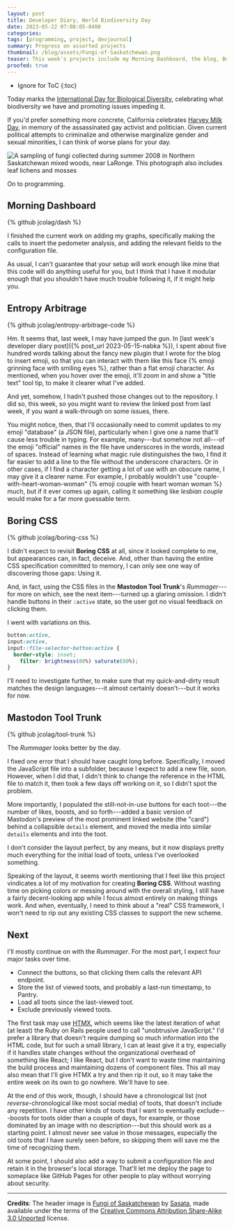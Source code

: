 ```yaml
---
layout: post
title: Developer Diary, World Biodiversity Day
date: 2023-05-22 07:08:05-0400
categories:
tags: [programming, project, devjournal]
summary: Progress on assorted projects
thumbnail: /blog/assets/Fungi-of-Saskatchewan.png
teaser: This week's projects include my Morning Dashboard, the blog, Boring CSS, and my Mastodon Trunk Rummager client.
proofed: true
---
```


* Ignore for ToC
{:toc}

Today marks the [International Day for Biological Diversity](https://en.wikipedia.org/wiki/International_Day_for_Biological_Diversity), celebrating what biodiversity we have and promoting issues impeding it.

If you'd prefer something more concrete, California celebrates [Harvey Milk Day](https://en.wikipedia.org/wiki/Harvey_Milk_Day), in memory of the assassinated gay activist and politician.  Given current political attempts to criminalize and otherwise marginalize gender and sexual minorities, I can think of worse plans for your day.

![A sampling of fungi collected during summer 2008 in Northern Saskatchewan mixed woods, near LaRonge. This photograph also includes leaf lichens and mosses](/blog/assets/Fungi-of-Saskatchewan.png "Tired pun overload...")

On to programming.

## Morning Dashboard

{% github jcolag/dash %}

I finished the current work on adding my graphs, specifically making the calls to insert the pedometer analysis, and adding the relevant fields to the configuration file.

As usual, I can't guarantee that your setup will work enough like mine that this code will do anything useful for you, but I think that I have it modular enough that you shouldn't have much trouble following it, if it might help you.

## Entropy Arbitrage

{% github jcolag/entropy-arbitrage-code %}

Hm.  It seems that, last week, I may have jumped the gun.  In [last week's developer diary post]({% post_url 2023-05-15-nabka %}), I spent about five hundred words talking about the fancy new plugin that I wrote for the blog to insert emoji, so that you can interact with them like this face {% emoji grinning face with smiling eyes %}, rather than a flat emoji character.  As mentioned, when you hover over the emoji, it'll zoom in and show a "title text" tool tip, to make it clearer what I've added.

And yet, somehow, I hadn't pushed those changes out to the repository.  I did so, this week, so you might want to review the linked post from last week, if you want a walk-through on some issues, there.

You might notice, then, that I'll occasionally need to commit updates to my emoji "database" (a JSON file), particularly when I give one a name that'll cause less trouble in typing.  For example, many---but somehow not all---of the emoji "official" names in the file have underscores in the words, instead of spaces.  Instead of learning what magic rule distinguishes the two, I find it far easier to add a line to the file without the underscore characters.  Or in other cases, if I find a character getting a lot of use with an obscure name, I may give it a clearer name.  For example, I probably wouldn't use "couple-with-heart-woman-woman" {% emoji couple with heart woman woman %} much, but if it ever comes up again, calling it something like *lesbian couple* would make for a far more guessable term.

## Boring CSS

{% github jcolag/boring-css %}

I didn't expect to revisit **Boring CSS** at all, since it looked complete to me, but appearances can, in fact, deceive.  And, other than having the entire CSS specification committed to memory, I can only see one way of discovering those gaps:  Using it.

And, in fact, using the CSS files in the **Mastodon Tool Trunk**'s *Rummager*---for more on which, see the next item---turned up a glaring omission.  I didn't handle buttons in their `:active` state, so the user got no visual feedback on clicking them.

I went with variations on this.

```css
button:active,
input:active,
input::file-selector-button:active {
  border-style: inset;
	filter: brightness(80%) saturate(80%);
}
```

I'll need to investigate further, to make sure that my quick-and-dirty result matches the design languages---it almost certainly doesn't---but it works for now.

## Mastodon Tool Trunk

{% github jcolag/tool-trunk %}

The *Rummager* looks better by the day.

I fixed one error that I should have caught long before.  Specifically, I moved the JavaScript file into a subfolder, because I expect to add a new file, soon.  However, when I did that, I didn't think to change the reference in the HTML file to match it, then took a few days off working on it, so I didn't spot the problem.

More importantly, I populated the still-not-in-use buttons for each toot---the number of likes, boosts, and so forth---added a basic version of Mastodon's preview of the most prominent linked website (the "card") behind a collapsible `details` element, and moved the media into similar `details` elements and into the toot.

I don't consider the layout perfect, by any means, but it now displays pretty much everything for the initial load of toots, unless I've overlooked something.

Speaking of the layout, it seems worth mentioning that I feel like this project vindicates a lot of my motivation for creating **Boring CSS**.  Without wasting time on picking colors or messing around with the overall styling, I still have a fairly decent-looking app while I focus almost entirely on making things work.  And when, eventually, I need to think about a "real" CSS framework, I won't need to rip out any existing CSS classes to support the new scheme.

## Next

I'll mostly continue on with the *Rummager*.  For the most part, I expect four major tasks over time.

 * Connect the buttons, so that clicking them calls the relevant API endpoint.
 * Store the list of viewed toots, and probably a last-run timestamp, to Pantry.
 * Load all toots since the last-viewed toot.
 * Exclude previously viewed toots.

The first task may use [HTMX](https://htmx.org/), which seems like the latest iteration of what (at least) the Ruby on Rails people used to call "unobtrusive JavaScript."  I'd prefer a library that doesn't require dumping so much information into the HTML code, but for such a small library, I can at least give it a try, especially if it handles state changes without the organizational overhead of something like React; I like React, but I don't want to waste time maintaining the build process and maintaining dozens of component files.  This all may also mean that I'll give HTMX a try and then rip it out, so it may take the entire week on its own to go nowhere.  We'll have to see.

At the end of this work, though, I should have a chronological list (not *reverse*-chronological like most social media) of toots, that doesn't include any repetition.  I have other kinds of toots that I want to eventually exclude---boosts for toots older than a couple of days, for example, or those dominated by an image with no description---but this should work as a starting point.  I almost never see value in those messages, especially the old toots that I have surely seen before, so skipping them will save me the time of recognizing them.

At some point, I should also add a way to submit a configuration file and retain it in the browser's local storage.  That'll let me deploy the page to someplace like GitHub Pages for other people to play without worrying about security.

* * *

**Credits**:  The header image is [Fungi of Saskatchewan](https://commons.wikimedia.org/wiki/File:Fungi_of_Saskatchewan.JPG) by [Sasata](https://commons.wikimedia.org/w/index.php?title=User:Sasata&action=edit&redlink=1), made available under the terms of the [Creative Commons Attribution Share-Alike 3.0 Unported](https://creativecommons.org/licenses/by-sa/3.0/deed.en) license.

